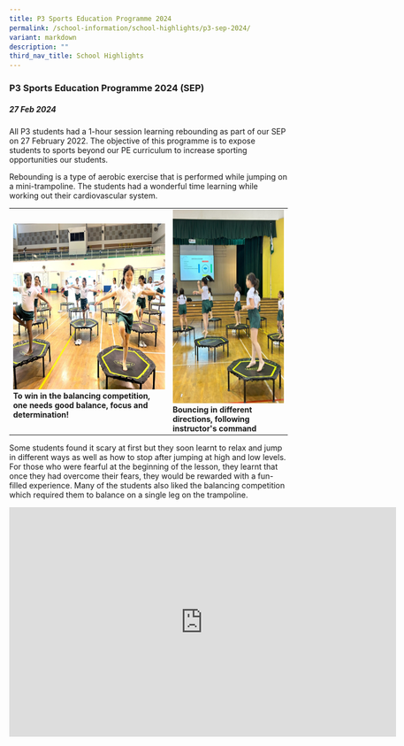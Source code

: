```yaml
---
title: P3 Sports Education Programme 2024
permalink: /school-information/school-highlights/p3-sep-2024/
variant: markdown
description: ""
third_nav_title: School Highlights
---
```

### P3 Sports Education Programme 2024 (SEP)

##### 27 Feb 2024

All P3 students had a 1-hour session learning rebounding as part of our SEP on 27 February 2022. The objective of this programme is to expose students to sports beyond our PE curriculum to increase sporting opportunities our students.

Rebounding is a type of aerobic exercise that is performed while jumping on a mini-trampoline. The students had a wonderful time learning while working out their cardiovascular system. 

<table>
<tbody><tr>
		<td><img alt="childday01" src="/images/P3%20SEP%202024/To_win_in_the_balancing_competition.jpg" style="width:450px;height:300px;"><b>To win in the balancing competition, one needs good balance, focus and determination!</b></td>
		<td><img alt="childday02" src="/images/P3%20SEP%202024/Bouncing_in_different_directions.jpg" style="width:300px;height:350px;"><b>Bouncing in different directions, following instructor's command</b></td>
</tr></tbody></table>

Some students found it scary at first but they soon learnt to relax and jump in different ways as well as how to stop after jumping at high and low levels. For those who were fearful at the beginning of the lesson, they learnt that once they had overcome their fears, they would be rewarded with a fun-filled experience. Many of the students also liked the balancing competition which required them to balance on a single leg on the trampoline.

<center><iframe allowfullscreen="" allow="accelerometer; autoplay; clipboard-write; encrypted-media; gyroscope; picture-in-picture; web-share" frameborder="0" title="YouTube video player" src="https://www.youtube.com/embed/ZjHBVz9pNc4?si=TxSmjqTRO6XEAQ5P" height="415" width="700"></iframe></center>